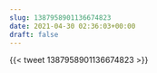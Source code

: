 ```yaml
---
slug: 1387958901136674823
date: 2021-04-30 02:36:03+00:00
draft: false
---
```


{{< tweet 1387958901136674823 >}}
